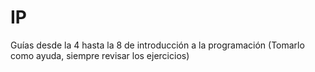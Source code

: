 # IP
Guías desde la 4 hasta la 8 de introducción a la programación
(Tomarlo como ayuda, siempre revisar los ejercicios)
